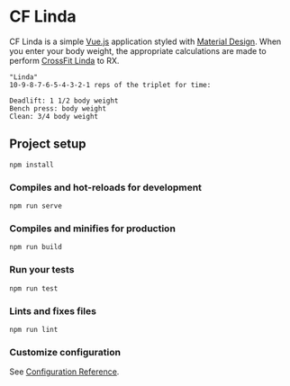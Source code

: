 # CF Linda

CF Linda is a simple [Vue.js](https://vuejs.org/) application styled with [Material Design](https://vuematerial.io/).  When you enter your body weight, the appropriate calculations are made to perform [CrossFit Linda](https://www.crossfit.com/workout/2003/07/05#/comments) to RX.

```
"Linda"
10-9-8-7-6-5-4-3-2-1 reps of the triplet for time:

Deadlift: 1 1/2 body weight
Bench press: body weight
Clean: 3/4 body weight
```

## Project setup
```
npm install
```

### Compiles and hot-reloads for development
```
npm run serve
```

### Compiles and minifies for production
```
npm run build
```

### Run your tests
```
npm run test
```

### Lints and fixes files
```
npm run lint
```

### Customize configuration
See [Configuration Reference](https://cli.vuejs.org/config/).
